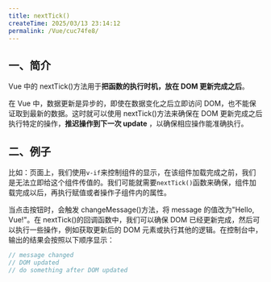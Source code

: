 ```yaml
---
title: nextTick()
createTime: 2025/03/13 23:14:12
permalink: /Vue/cuc74fe8/
---
```


## 一、简介

Vue 中的 nextTick()方法用于**把函数的执行时机，放在 DOM 更新完成之后**。

在 Vue 中，数据更新是异步的，即使在数据变化之后立即访问 DOM，也不能保证取到最新的数据。这时就可以使用 nextTick()方法来确保在 DOM 更新完成之后执行特定的操作，**推迟操作到下一次 update** ，以确保相应操作能准确执行。

## 二、例子

比如：页面上，我们使用`v-if`来控制组件的显示，在该组件加载完成之前，我们是无法立即给这个组件传值的。我们可能就需要`nextTick()`函数来确保，组件加载完成以后，再执行赋值或者操作子组件内的属性。

当点击按钮时，会触发 changeMessage()方法，将 message 的值改为"Hello, Vue!"。在 nextTick()的回调函数中，我们可以确保 DOM 已经更新完成，然后可以执行一些操作，例如获取更新后的 DOM 元素或执行其他的逻辑。在控制台中，输出的结果会按照以下顺序显示：

```js
// message changed
// DOM updated
// do something after DOM updated
```
